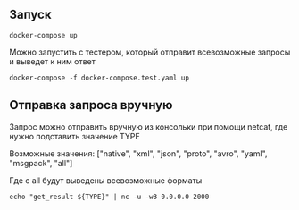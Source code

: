 ## Запуск

```
docker-compose up
```

Можно запустить с тестером, который отправит всевозможные запросы и выведет к ним ответ

```
docker-compose -f docker-compose.test.yaml up
```
## Отправка запроса вручную

Запрос можно отправить вручную из консольки при помощи netcat, где нужно подставить значение TYPE

Возможные значения: ["native", "xml", "json", "proto", "avro", "yaml", "msgpack", "all"]

Где с all будут выведены всевозможные форматы

```
echo "get_result ${TYPE}" | nc -u -w3 0.0.0.0 2000
```
